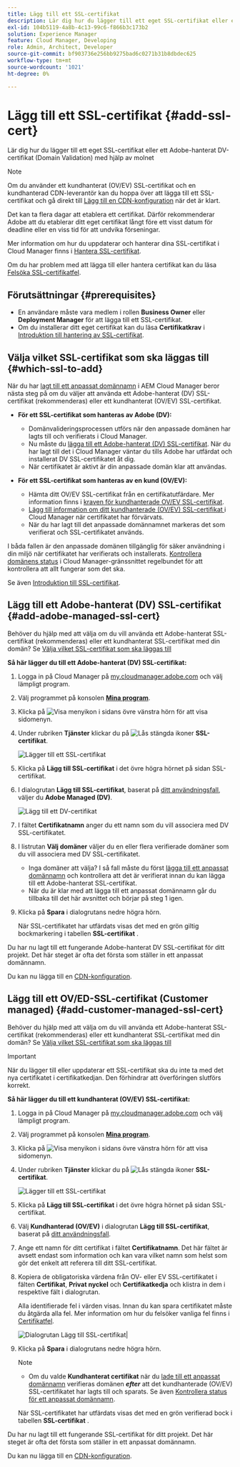 ```yaml
---
title: Lägg till ett SSL-certifikat
description: Lär dig hur du lägger till ett eget SSL-certifikat eller ett Adobe-hanterat DV-certifikat (Domain Validation) med Cloud Manager självbetjäningsverktyg.
exl-id: 104b5119-4a8b-4c13-99c6-f866b3c173b2
solution: Experience Manager
feature: Cloud Manager, Developing
role: Admin, Architect, Developer
source-git-commit: bf903736e256bb9275bad6c0271b31b8dbdec625
workflow-type: tm+mt
source-wordcount: '1021'
ht-degree: 0%

---
```



# Lägg till ett SSL-certifikat {#add-ssl-cert}

Lär dig hur du lägger till ett eget SSL-certifikat eller ett Adobe-hanterat DV-certifikat (Domain Validation) med hjälp av molnet

>[!NOTE]
>
>Om du använder ett kundhanterat (OV/EV) SSL-certifikat och en kundhanterad CDN-leverantör kan du hoppa över att lägga till ett SSL-certifikat och gå direkt till [Lägg till en CDN-konfiguration](/help/implementing/cloud-manager/cdn-configurations/add-cdn-config.md) när det är klart.

Det kan ta flera dagar att etablera ett certifikat. Därför rekommenderar Adobe att du etablerar ditt eget certifikat långt före ett visst datum för deadline eller en viss tid för att undvika förseningar.

Mer information om hur du uppdaterar och hanterar dina SSL-certifikat i Cloud Manager finns i [Hantera SSL-certifikat](/help/implementing/cloud-manager/managing-ssl-certifications/managing-certificates.md).

Om du har problem med att lägga till eller hantera certifikat kan du läsa [Felsöka SSL-certifikatfel](/help/implementing/cloud-manager/managing-ssl-certifications/troubleshoot-ssl-cert.md).


## Förutsättningar {#prerequisites}

* En användare måste vara medlem i rollen **Business Owner** eller **Deployment Manager** för att lägga till ett SSL-certifikat.
* Om du installerar ditt eget certifikat kan du läsa **Certifikatkrav** i [Introduktion till hantering av SSL-certifikat](/help/implementing/cloud-manager/managing-ssl-certifications/introduction-to-ssl-certificates.md#requirements).

## Välja vilket SSL-certifikat som ska läggas till {#which-ssl-to-add}

När du har [lagt till ett anpassat domännamn](/help/implementing/cloud-manager/custom-domain-names/add-custom-domain-name.md) i AEM Cloud Manager beror nästa steg på om du väljer att använda ett Adobe-hanterat (DV) SSL-certifikat (rekommenderas) eller ett kundhanterat (OV/EV) SSL-certifikat.

* **För ett SSL-certifikat som hanteras av Adobe (DV):**
   * Domänvalideringsprocessen utförs när den anpassade domänen har lagts till och verifierats i Cloud Manager.
   * Nu måste du [lägga till ett Adobe-hanterat (DV) SSL-certifikat](#add-adobe-managed-ssl-cert).
När du har lagt till det i Cloud Manager väntar du tills Adobe har utfärdat och installerat DV SSL-certifikatet åt dig.
   * När certifikatet är aktivt är din anpassade domän klar att användas.

* **För ett SSL-certifikat som hanteras av en kund (OV/EV):**

   * Hämta ditt OV/EV SSL-certifikat från en certifikatutfärdare. Mer information finns i [kraven för kundhanterade OV/EV SSL-certifikat](/help/implementing/cloud-manager/managing-ssl-certifications/introduction-to-ssl-certificates.md#requirements).
   * [Lägg till information om ditt kundhanterade (OV/EV) SSL-certifikat ](#add-customer-managed-ssl-cert) i Cloud Manager när certifikatet har förvärvats.
   * När du har lagt till det anpassade domännamnet markeras det som verifierat och SSL-certifikatet används.

I båda fallen är den anpassade domänen tillgänglig för säker användning i din miljö när certifikatet har verifierats och installerats. [Kontrollera domänens status](/help/implementing/cloud-manager/custom-domain-names/check-domain-name-status.md) i Cloud Manager-gränssnittet regelbundet för att kontrollera att allt fungerar som det ska.

Se även [Introduktion till SSL-certifikat](/help/implementing/cloud-manager/managing-ssl-certifications/introduction-to-ssl-certificates.md).

## Lägg till ett Adobe-hanterat (DV) SSL-certifikat {#add-adobe-managed-ssl-cert}

Behöver du hjälp med att välja om du vill använda ett Adobe-hanterat SSL-certifikat (rekommenderas) eller ett kundhanterat SSL-certifikat med din domän? Se [Välja vilket SSL-certifikat som ska läggas till](#which-ssl-to-add)

**Så här lägger du till ett Adobe-hanterat (DV) SSL-certifikat:**

1. Logga in på Cloud Manager på [my.cloudmanager.adobe.com](https://my.cloudmanager.adobe.com/) och välj lämpligt program.
1. Välj programmet på konsolen **[Mina program](/help/implementing/cloud-manager/navigation.md#my-programs)**.
1. Klicka på ![Visa menyikon](https://spectrum.adobe.com/static/icons/workflow_18/Smock_ShowMenu_18_N.svg) i sidans övre vänstra hörn för att visa sidomenyn.

1. Under rubriken **Tjänster** klickar du på ![Lås stängda ikoner](https://spectrum.adobe.com/static/icons/workflow_18/Smock_LockClosed_18_N.svg) **SSL-certifikat**.

   ![Lägger till ett SSL-certifikat](/help/implementing/cloud-manager/assets/ssl/ssl-cert-add.png)

1. Klicka på **Lägg till SSL-certifikat** i det övre högra hörnet på sidan SSL-certifikat.

1. I dialogrutan **Lägg till SSL-certifikat**, baserat på [ditt användningsfall](#which-ssl-to-add), väljer du **Adobe Managed (DV)**.

   ![Lägg till ett DV-certifikat](/help/implementing/cloud-manager/assets/ssl/add-dv-certificate.png)

1. I fältet **Certifikatnamn** anger du ett namn som du vill associera med DV SSL-certifikatet.

1. I listrutan **Välj domäner** väljer du en eller flera verifierade domäner som du vill associera med DV SSL-certifikatet.
   * Inga domäner att välja? I så fall måste du först [lägga till ett anpassat domännamn](/help/implementing/cloud-manager/custom-domain-names/add-custom-domain-name.md) och kontrollera att det är verifierat innan du kan lägga till ett Adobe-hanterat SSL-certifikat.
   * När du är klar med att lägga till ett anpassat domännamn går du tillbaka till det här avsnittet och börjar på steg 1 igen.

1. Klicka på **Spara** i dialogrutans nedre högra hörn.

   När SSL-certifikatet har utfärdats visas det med en grön giltig bockmarkering i tabellen **SSL-certifikat** .

Du har nu lagt till ett fungerande Adobe-hanterat DV SSL-certifikat för ditt projekt. Det här steget är ofta det första som ställer in ett anpassat domännamn.

Du kan nu lägga till en [CDN-konfiguration](/help/implementing/cloud-manager/cdn-configurations/add-cdn-config.md).

## Lägg till ett OV/ED-SSL-certifikat (Customer managed) {#add-customer-managed-ssl-cert}

<!-- IF THIS TOPIC GET UPDATED, REMEMBER TO UPDATE THE STEPS ALSO IN THE "MANAGE SSL CERTIFICATES TOPIC TOO -->

Behöver du hjälp med att välja om du vill använda ett Adobe-hanterat SSL-certifikat (rekommenderas) eller ett kundhanterat SSL-certifikat med din domän? Se [Välja vilket SSL-certifikat som ska läggas till](#which-ssl-to-add)

>[!IMPORTANT]
>
>När du lägger till eller uppdaterar ett SSL-certifikat ska du inte ta med det nya certifikatet i certifikatkedjan. Den förhindrar att överföringen slutförs korrekt.

**Så här lägger du till ett kundhanterat (OV/EV) SSL-certifikat:**

1. Logga in på Cloud Manager på [my.cloudmanager.adobe.com](https://my.cloudmanager.adobe.com/) och välj lämpligt program.

1. Välj programmet på konsolen **[Mina program](/help/implementing/cloud-manager/navigation.md#my-programs)**.

1. Klicka på ![Visa menyikon](https://spectrum.adobe.com/static/icons/workflow_18/Smock_ShowMenu_18_N.svg) i sidans övre vänstra hörn för att visa sidomenyn.

1. Under rubriken **Tjänster** klickar du på ![Lås stängda ikoner](https://spectrum.adobe.com/static/icons/workflow_18/Smock_LockClosed_18_N.svg) **SSL-certifikat**.

   ![Lägger till ett SSL-certifikat](/help/implementing/cloud-manager/assets/ssl/ssl-cert-add.png)

1. Klicka på **Lägg till SSL-certifikat** i det övre högra hörnet på sidan SSL-certifikat.

1. Välj **Kundhanterad (OV/EV)** i dialogrutan **Lägg till SSL-certifikat**, baserat på [ditt användningsfall](#which-ssl-to-add).

1. Ange ett namn för ditt certifikat i fältet **Certifikatnamn**.
Det här fältet är avsett endast som information och kan vara vilket namn som helst som gör det enkelt att referera till ditt SSL-certifikat.

1. Kopiera de obligatoriska värdena från OV- eller EV SSL-certifikatet i fälten **Certifikat**, **Privat nyckel** och **Certifikatkedja** och klistra in dem i respektive fält i dialogrutan.

   Alla identifierade fel i värden visas. Innan du kan spara certifikatet måste du åtgärda alla fel. Mer information om hur du felsöker vanliga fel finns i [Certifikatfel](#certificate-errors).

   ![Dialogrutan Lägg till SSL-certifikat](/help/implementing/cloud-manager/assets/ssl/ssl-cert-02.png)|

1. Klicka på **Spara** i dialogrutans nedre högra hörn.

   >[!NOTE]
   >
   >* Om du valde **Kundhanterat certifikat** när du [lade till ett anpassat domännamn](/help/implementing/cloud-manager/custom-domain-names/add-custom-domain-name.md) verifieras domänen ***efter*** att det kundhanterade (OV/EV) SSL-certifikatet har lagts till och sparats. Se även [Kontrollera status för ett anpassat domännamn](/help/implementing/cloud-manager/custom-domain-names/check-domain-name-status.md#how-to).

   När SSL-certifikatet har utfärdats visas det med en grön verifierad bock i tabellen **SSL-certifikat** .

Du har nu lagt till ett fungerande SSL-certifikat för ditt projekt. Det här steget är ofta det första som ställer in ett anpassat domännamn.

Du kan nu lägga till en [CDN-konfiguration](/help/implementing/cloud-manager/cdn-configurations/add-cdn-config.md).























<!--
## Add an SSL certificate {#add-ssl-cert}

1. Log into Cloud Manager at [my.cloudmanager.adobe.com](https://my.cloudmanager.adobe.com/) and select the appropriate program.
1. On the **[My Programs](/help/implementing/cloud-manager/navigation.md#my-programs)** console, select the program.
1. In the upper-left corner of the page, click ![Show menu icon](https://spectrum.adobe.com/static/icons/workflow_18/Smock_ShowMenu_18_N.svg) to reveal the side menu. 
1. Under the **Services** heading, click ![Lock closed icon](https://spectrum.adobe.com/static/icons/workflow_18/Smock_LockClosed_18_N.svg) **SSL Certificates**. 

   ![Adding an SSL certificate](/help/implementing/cloud-manager/assets/ssl/ssl-cert-add.png)

1. Near the upper-right corner of the SSL Certificates page, click **Add SSL Certificate**.

1. In the **Add SSL certificate** dialog box, based on [your particular use case](/help/implementing/cloud-manager/managing-ssl-certifications/introduction-to-ssl-certificates.md), do one of the following:

    | | Use case | Steps |
    | --- | --- | --- |
    | 1 | **Add an Adobe managed (DV) certificate** | **To add an Adobe managed (DV) SSL certificate:**<br>a. In the **Add SSL Certificate** dialog box, select the certificate type **Adobe managed (DV)**.<br>![Add a DV certificate](/help/implementing/cloud-manager/assets/ssl/add-dv-certificate.png)<br>b. In the **Certificate name** field, enter a name you want associated with the certificate.<br>c. In the **Select domains** drop-down list, select one or more domains that you want associated with the DV SSL certificate.<br>No domains to select? If so, it means that you must first add a custom domain name and ensure it is verified before you can add an SSL certificate. See [Add a custom domain name](/help/implementing/cloud-manager/custom-domain-names/add-custom-domain-name.md). When you are finished adding a custom domain name, return to this topic and begin at step 1 again.<br>d. Continue to step 7. |
    | 2 | **Add a customer managed (OV/EV) certificate** | **To add a customer managed (OV/EV) SSL certificate:**<br>a. In the **Add SSL Certificate** dialog box, select the certificate type **Customer managed (OV/EV)**.<br>b. In the **Certificate name** field, enter a name for your certificate. This field is for informational purposes only and can be any name that helps you reference your SSL certificate easily.<br>c. In the **Certificate**, **Private key**, and **Certificate chain** fields, paste the required values into their respective fields.<br>![Add SSL certificate dialog box](/help/implementing/cloud-manager/assets/ssl/ssl-cert-02.png)<br>Any detected errors in values are displayed. Before you can save your certificate, you must address all errors. See [Certificate Errors](#certificate-errors) to learn more about troubleshooting common errors.<br>d. Continue to step 7. | 

1. In the lower-right corner of the dialog box, click **Save**.

    >[!NOTE]
    >
    >* If you selected **Adobe managed certificate** while [adding a custom domain name](/help/implementing/cloud-manager/custom-domain-names/add-custom-domain-name.md), the domain is verified with the added certificate when the custom domain is added. 
    >
    >* If you selected **Customer managed certificate** while [adding a custom domain name](/help/implementing/cloud-manager/custom-domain-names/add-custom-domain-name.md), the domain is verified ***after*** the customer managed (OV/EV) SSL certificate is added and saved. See also [Check the status of a custom domain name](/help/implementing/cloud-manager/custom-domain-names/check-domain-name-status.md#how-to).

    After the SSL certificate is successfully issued, it is displayed with a green verified check mark in the **SSL Certificates** table. 

    You now have added a working SSL certificate for your project. This step is often the first to set up a custom domain name. 
    

* To learn about updating and managing your SSL certificates in Cloud Manager, see [Manage SSL certificates](/help/implementing/cloud-manager/managing-ssl-certifications/managing-certificates.md).

* If you are having issues adding or managing your certificates, see [Troubleshoot SSL certificate errors](/help/implementing/cloud-manager/managing-ssl-certifications/troubleshoot-ssl-cert.md). -->
